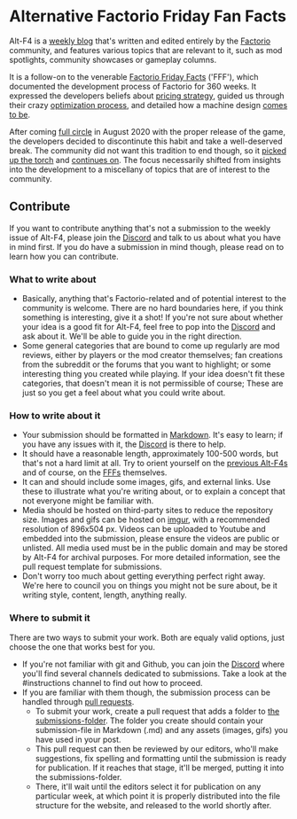 # Alternative Factorio Friday Fan Facts

Alt-F4 is a [weekly blog](http://alt-f4.blog) that's written and edited entirely by the [Factorio](https://factorio.com) community, and features various topics that are relevant to it, such as mod spotlights, community showcases or gameplay columns.

It is a follow-on to the venerable [Factorio Friday Facts](https://factorio.com/blog/) ('FFF'), which documented the development process of Factorio for 360 weeks. It expressed the developers beliefs about [pricing strategy](https://www.factorio.com/blog/post/fff-247), guided us through their crazy [optimization process](https://www.factorio.com/blog/post/fff-176), and detailed how a machine design [comes to be](https://factorio.com/blog/post/fff-351).

After coming [full circle](https://factorio.com/blog/post/fff-360) in August 2020 with the proper release of the game, the developers decided to discontinute this habit and take a well-deserved break. The community did not want this tradition to end though, so it [picked up the torch](https://www.reddit.com/r/factorio/comments/i9pxb3/communityfff/) and [continues on](http://alt-f4.blog/ALTF4-1). The focus necessarily shifted from insights into the development to a miscellany of topics that are of interest to the community.

## Contribute

If you want to contribute anything that's not a submission to the weekly issue of Alt-F4, please join the [Discord](https://discord.gg/AsXAwyV) and talk to us about what you have in mind first. If you do have a submission in mind though, please read on to learn how you can contribute.

### What to write about

- Basically, anything that's Factorio-related and of potential interest to the community is welcome. There are no hard boundaries here, if you think something is interesting, give it a shot! If you're not sure about whether your idea is a good fit for Alt-F4, feel free to pop into the [Discord](https://discord.gg/nxnCFkb) and ask about it. We'll be able to guide you in the right direction.
- Some general categories that are bound to come up regularly are mod reviews, either by players or the mod creator themselves; fan creations from the subreddit or the forums that you want to highlight; or some interesting thing you created while playing. If your idea doesn't fit these categories, that doesn't mean it is not permissible of course; These are just so you get a feel about what you could write about.

### How to write about it

- Your submission should be formatted in [Markdown](https://daringfireball.net/projects/markdown/basics). It's easy to learn; if you have any issues with it, the [Discord](https://discord.gg/nxnCFkb) is there to help.
- It should have a reasonable length, approximately 100-500 words, but that's not a hard limit at all. Try to orient yourself on the [previous Alt-F4s](http://alt-f4.blog) and of course, on the [FFFs](https://factorio.com/blog/) themselves.
- It can and should include some images, gifs, and external links. Use these to illustrate what you're writing about, or to explain a concept that not everyone might be familiar with.
- Media should be hosted on third-party sites to reduce the repository size. Images and gifs can be hosted on [imgur](https://imgur.com/), with a recommended resolution of 896x504 px. Videos can be uploaded to Youtube and embedded into the submission, please ensure the videos are public or unlisted. All media used must be in the public domain and may be stored by Alt-F4 for archival purposes. For more detailed information, see the pull request template for submissions.
- Don't worry too much about getting everything perfect right away. We're here to council you on things you might not be sure about, be it writing style, content, length, anything really.

### Where to submit it

There are two ways to submit your work. Both are equaly valid options, just choose the one that works best for you.

- If you're not familiar with git and Github, you can join the [Discord](https://discord.gg/AsXAwyV) where you'll find several channels dedicated to submissions. Take a look at the #instructions channel to find out how to proceed.
- If you are familiar with them though, the submission process can be handled through [pull requests](https://github.com/AlternativeFFFF/Alt-F4/pulls).
    - To submit your work, create a pull request that adds a folder to [the submissions-folder](https://github.com/AlternativeFFFF/Alt-F4/tree/master/submissions). The folder you create should contain your submission-file in Markdown (.md) and any assets (images, gifs) you have used in your post.
    - This pull request can then be reviewed by our editors, who'll make suggestions, fix spelling and formatting until the submission is ready for publication. If it reaches that stage, it'll be merged, putting it into the submissions-folder.
    - There, it'll wait until the editors select it for publication on any particular week, at which point it is properly distributed into the file structure for the website, and released to the world shortly after.
